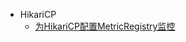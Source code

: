 - HikariCP
	- [为HikariCP配置MetricRegistry监控](https://blog.csdn.net/qq330983778/article/details/124807931)